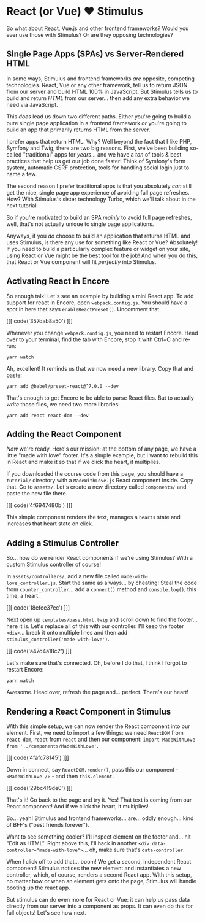 # React (or Vue) ❤️ Stimulus

So what about React, Vue.js and other frontend frameworks? Would you ever use those
with Stimulus? Or are they opposing technologies?

## Single Page Apps (SPAs) vs Server-Rendered HTML

In some ways, Stimulus and frontend frameworks *are* opposite, competing
technologies. React, Vue or any other framework, tell us to return JSON from our
server and build HTML 100% in JavaScript. But Stimulus tells us to build and
return *HTML* from our server... then add any extra behavior we need via JavaScript.

This *does* lead us down two different paths. Either you're going to build a pure
single page application in a frontend framework *or* you're going to build
an app that primarily returns HTML from the server.

I prefer apps that return HTML. Why? Well beyond the fact that I like PHP,
Symfony and Twig, there are two big reasons. First, we've been building so-called
"traditional" apps for *years*... and we have a *ton* of tools & best practices that
help us get our job done faster! Think of Symfony's form system, automatic CSRF
protection, tools for handling social login just to name a few.

The second reason I prefer traditional apps is that you absolutely *can* still get
the nice, single page app experience of avoiding full page refreshes. How? With
Stimulus's sister technology Turbo, which we'll talk about in the next tutorial.

So if you're motivated to build an SPA *mainly* to avoid full page refreshes,
well, that's not actually unique to single page applications.

Anyways, if you *do* choose to build an application that returns HTML and
uses Stimulus, is there any use for something like React or Vue? Absolutely! If
you need to build a particularly complex feature or widget on your site,
using React or Vue might be the best tool for the job! And when you do this,
that React or Vue component will fit *perfectly* into Stimulus.

## Activating React in Encore

So enough talk! Let's see an example by building a mini React app. To add support
for react in Encore, open `webpack.config.js`. You should have a spot in here
that says `enableReactPreset()`. Uncomment that.

[[[ code('357dab8a50') ]]]

Whenever you change `webpack.config.js`, you need to restart Encore. Head over
to your terminal, find the tab with Encore, stop it with Ctrl+C and re-run:

```terminal
yarn watch
```

Ah, excellent! It reminds us that we now need a new library. Copy that and paste:

```terminal-silent
yarn add @babel/preset-react@^7.0.0 --dev
```

That's enough to get Encore to be able to parse React files. But to actually
*write* those files, we need two more libraries:

```terminal
yarn add react react-dom --dev
```

## Adding the React Component

*Now* we're ready. Here's our mission: at the bottom of any page, we have a
little "made with love" footer. It's a simple example, but I want to rebuild this
in React and make it so that if we click the heart, it multiplies.

If you downloaded the course code from this page, you should have a `tutorial/`
directory with a `MadeWithLove.js` React component inside. Copy that. Go to
`assets/`. Let's create a new directory called `components/` and paste the new
file there.

[[[ code('4f6947480b') ]]]

This simple component renders the text, manages a `hearts` state and increases
that heart state on click.

## Adding a Stimulus Controller

So... how do we render React components if we're using Stimulus? With a custom
Stimulus controller of course!

In `assets/controllers/`, add a new file called
`made-with-love_controller.js`. Start the same as always... by cheating! Steal
the code from `counter_controller`... add a `connect()` method and `console.log()`,
this time, a heart.

[[[ code('18efee37ec') ]]]

Next open up `templates/base.html.twig` and scroll down to find the footer...
here it is. Let's replace all of this with our controller. I'll keep the footer
`<div>`... break it onto multiple lines and then add
`stimulus_controller('made-with-love')`.

[[[ code('a47d4a18c2') ]]]

Let's make sure that's connected. Oh, before I do that, I think I forgot to
restart Encore:

```terminal
yarn watch
```

Awesome. Head over, refresh the page and... perfect. There's our heart!

## Rendering a React Component in Stimulus

With this simple setup, we can now render the React component into our element.
First, we need to import a few things: we need `ReactDOM` from `react-dom`,
`react` from `react` and then our component:
`import MadeWithLove from '../components/MadeWithLove'`.

[[[ code('4fafc78145') ]]]

Down in connect, say `ReactDOM.render()`, pass this our component -
`<MadeWithLove />` - and then `this.element`.

[[[ code('29bc419de0') ]]]

That's it! Go back to the page and try it. Yes! That text is coming from our React
component! And if we click the heart, it multiplies!

So... yeah! Stimulus and frontend frameworks... are... oddly enough... kind of
BFF's ("best friends forever").

Want to see something cooler? I'll inspect element on the footer and... hit
"Edit as HTML". Right above this, I'll hack in another
`<div data-controller="made-with-love">`... oh, make sure that's `data-controller`.

When I click off to add that... boom! We get a second, independent React component!
Stimulus notices the new element and instantiates a new controller, which, of
course, renders a second React app. With this setup, no matter how or when an
element gets onto the page, Stimulus will handle booting up the react app.

But stimulus can do even more for React or Vue: it can help us pass data
directly from our server into a component as props. It can even do this for
full objects! Let's see how next.
